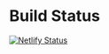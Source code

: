 # Build Status

[![Netlify Status](https://api.netlify.com/api/v1/badges/8e58034d-9ea4-4024-ae57-acf80f5c70b5/deploy-status)](https://app.netlify.com/sites/csis-tech-policy-db/deploys)